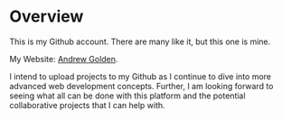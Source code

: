 # Overview

<p>This is my Github account. There are many like it, but this one is mine.</p>
<p>My Website: <a href="https://www.andrewsgolden.com">Andrew Golden</a>.</p>
<p>I intend to upload projects to my Github as I continue to dive into more advanced web development concepts. Further, I am looking forward to seeing what all can be done with this platform and the potential collaborative projects that I can help with.</p>
